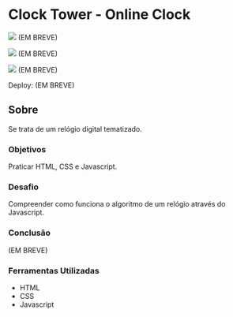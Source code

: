 # Clock Tower - Online Clock

![](./) (EM BREVE)

![](./) (EM BREVE)

![](./) (EM BREVE)

Deploy: (EM BREVE)

## Sobre

Se trata de um relógio digital tematizado.
### Objetivos

Praticar HTML, CSS e Javascript.

### Desafio

Compreender como funciona o algoritmo de um relógio através do Javascript.

### Conclusão

(EM BREVE)

### Ferramentas Utilizadas

- HTML
- CSS
- Javascript
